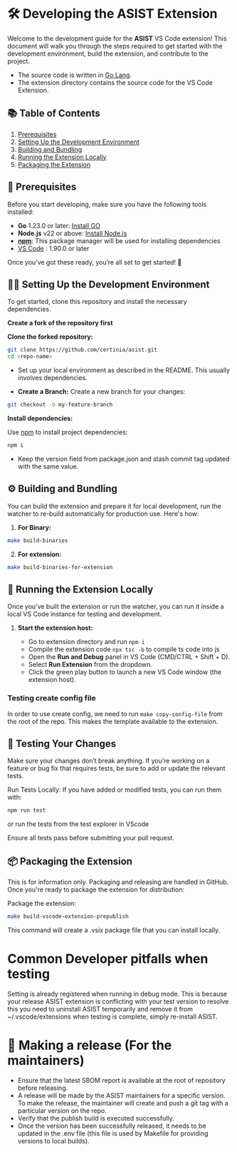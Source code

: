 # 🛠️ Developing the ASIST Extension

Welcome to the development guide for the **ASIST** VS Code extension! This document will walk you through the steps required to get started with the development environment, build the extension, and contribute to the project.

- The source code is written in [Go Lang](https://go.dev/).
- The extension directory contains the source code for the VS Code Extension.

## 📚 Table of Contents

1. [Prerequisites](#-prerequisites)
2. [Setting Up the Development Environment](#-setting-up-the-development-environment)
3. [Building and Bundling](#%EF%B8%8F-building-and-bundling)
4. [Running the Extension Locally](#-running-the-extension-locally)
5. [Packaging the Extension](#-packaging-the-extension)

## 🔧 Prerequisites

Before you start developing, make sure you have the following tools installed:

- **Go** 1.23.0 or later: [Install GO](https://go.dev/)
- **Node.js** v22 or above: [Install Node.js](https://nodejs.org/en/)
- **[npm](https://www.npmjs.com/)**: This package manager will be used for installing dependencies
- [VS Code](https://code.visualstudio.com/) : 1.90.0 or later

Once you’ve got these ready, you’re all set to get started! 🚀

## 👨‍💻 Setting Up the Development Environment

To get started, clone this repository and install the necessary dependencies.

**Create a fork of the repository first**

**Clone the forked repository:** 
```zsh
git clone https://github.com/certinia/asist.git
cd <repo-name>
```
* Set up your local environment as described in the README. This usually involves dependencies.

* **Create a Branch:** Create a new branch for your changes:
```zsh
git checkout -b my-feature-branch
```

**Install dependencies:**

   Use [npm](https://www.npmjs.com/) to install project dependencies:

```zsh
npm i
```
- Keep the version field from package.json and stash commit tag updated with the same value.

## ⚙️ Building and Bundling

You can build the extension and prepare it for local development, run the watcher to re-build automatically for production use. Here's how:

1. **For Binary:**
```zsh
make build-binaries
```

2. **For extension:**
```zsh
make build-binaries-for-extension
```

## 🏁 Running the Extension Locally

Once you’ve built the extension or run the watcher, you can run it inside a local VS Code instance for testing and development.

1. **Start the extension host:**

   - Go to extension directory and run `npm i`
   - Compile the extension code `npx tsc -b` to compile ts code into js
   - Open the **Run and Debug** panel in VS Code (CMD/CTRL + Shift + D).
   - Select **Run Extension** from the dropdown.
   - Click the green play button to launch a new VS Code window (the extension host).

### Testing create config file

In order to use create config, we need to run `make copy-config-file` from the root of the repo.
This makes the template available to the extension.

## 🧪 Testing Your Changes

Make sure your changes don’t break anything. If you’re working on a feature or bug fix that requires tests, be sure to add or update the relevant tests.

Run Tests Locally:
If you have added or modified tests, you can run them with:

```zsh
npm run test
```

or run the tests from the test explorer in VScode

Ensure all tests pass before submitting your pull request.

## 📦 Packaging the Extension

This is for information only. Packaging and releasing are handled in GitHub.
Once you're ready to package the extension for distribution:

Package the extension:

```zsh
make build-vscode-extension-prepublish
```
This command will create a .vsix package file that you can install locally.

# Common Developer pitfalls when testing

Setting is already registered when running in debug mode. This is because your release ASIST extension is conflicting with your test version to resolve this you need to uninstall ASIST temporarily and remove it from \~/.vscode/extensions when testing is complete, simply re-install ASIST.

# 🚀 Making a release (For the maintainers)

- Ensure that the latest SBOM report is available at the root of repository before releasing.
- A release will be made by the ASIST maintainers for a specific version. To make the release, the maintainer will create and push a git tag with a particular version on the repo.
- Verify that the publish build is executed successfully.
- Once the version has been successfully released, it needs to be updated in the .env file (this file is used by Makefile for providing versions to local builds).